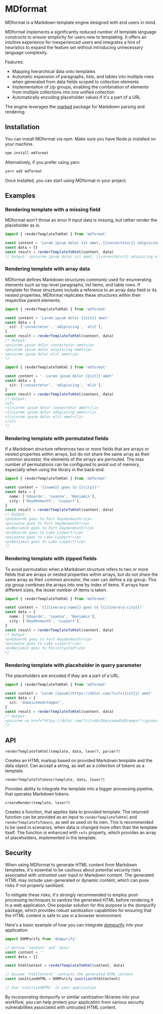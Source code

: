 # MDformat

MDformat is a Markdown template engine designed with end users in mind.

MDformat implements a significantly reduced number of template language constructs to ensure simplicity for users new to templating. It offers an intuitive experience for inexperienced users and integrates a hint of heuristics to expand the feature set without introducing unnecessary language complexity.

Features:

- Mapping hierarchical data onto templates
- Automatic expansion of paragraphs, lists, and tables into multiple rows when generated from data fields scoped to collection elements
- Implementation of zip groups, enabling the combination of elements from multiple collections into one unified collection
- Automatically encoding placeholder values if it's a part of a URL

The engine leverages the [marked](https://www.npmjs.com/package/marked) package for Markdown parsing and rendering.

## Installation

You can install MDformat via npm. Make sure you have Node.js installed on your machine.

```bash
npm install mdformat
```

Alternatively, if you prefer using yarn:

```bash
yarn add mdformat
```

Once installed, you can start using MDformat in your project.

## Examples

### Rendering template with a missing field

MDformat won't throw an error if input data is missing, but rather render the placeholder as is.

```typescript
import { renderTemplateToHtml } from 'mdformat'

const content = 'Lorem ipsum dolor sit amet, {{consectetur}} adipiscing elit'
const data = {}
const result = renderTemplateToHtml(content, data)
// Output: <p>Lorem ipsum dolor sit amet, {{consectetur}} adipiscing elit</p>\n
```

### Rendering template with array data

MDformat defines Markdown structures commonly used for enumerating elements such as top-level paragraphs, list items, and table rows. If template for these structures include a reference to an array data field or its nested properties, MDformat replicates these structures within their respective parent elements.

```typescript
import { renderTemplateToHtml } from 'mdformat'

const content = 'Lorem ipsum dolor {{sit}} amet'
const data = {
  sit: ['consectetur', 'adipiscing', 'elit'],
}
const result = renderTemplateToHtml(content, data)
/* Output:
<p>Lorem ipsum dolor consectetur amet</p>
<p>Lorem ipsum dolor adipiscing amet</p>
<p>Lorem ipsum dolor elit amet</p>
*/
```

```typescript
import { renderTemplateToHtml } from 'mdformat'

const content = '- Lorem ipsum dolor {{sit}} amet'
const data = {
  sit: ['consectetur', 'adipiscing', 'elit'],
}
const result = renderTemplateToHtml(content, data)
/* Output:
<ul>
<li>Lorem ipsum dolor consectetur amet</li>
<li>Lorem ipsum dolor adipiscing amet</li>
<li>Lorem ipsum dolor elit amet</li>
</ul>
*/
```

### Rendering template with permutated fields

If a Markdown structure references two or more fields that are arrays or nested properties within arrays, but do not share the same array as their common ancestor, the elements of the arrays are permuted. The max number of permutations can be configured to avoid out of memory, especially when using the library in the back-end.

```typescript
import { renderTemplateToHtml } from 'mdformat'

const content = '{{name}} goes to {{city}}!'
const data = {
  name: ['Eduardo', 'Leanna', 'Benjamin'],
  city: ['Haydenmouth', 'Luzport'],
}
const result = renderTemplateToHtml(content, data)
/* Output:
<p>Eduardo goes to Fort Haydenmouth!</p>
<p>Leanna goes to Fort Haydenmouth!</p>
<p>Benjamin goes to Fort Haydenmouth!</p>
<p>Eduardo goes to Lake Luzport!</p>
<p>Leanna goes to Lake Luzport!</p>
<p>Benjamin goes to Lake Luzport!</p>
*/
```

### Rendering template with zipped fields

To avoid permutation when a Markdown structure refers to two or more fields that are arrays or nested properties within arrays, but do not share the same array as their common ancestor, the user can define a zip group. This zip group combines the arrays into one by index of items. If arrays have different sizes, the lesser number of items is taken.

```typescript
import { renderTemplateToHtml } from 'mdformat'

const content = '{{itinerary:name}} goes to {{itinerary:city}}!'
const data = {
  name: ['Eduardo', 'Leanna', 'Benjamin'],
  city: ['Haydenmouth', 'Luzport'],
}
const result = renderTemplateToHtml(content, data)
/* Output:
<p>Eduardo goes to Fort Haydenmouth!</p>
<p>Leanna goes to Lake Luzport!</p>
<p>Benjamin goes to Felicitystad!</p>
*/
```

### Rendering template with placeholder in query parameter

The placeholders are encoded if they are a part of a URL.

```typescript
import { renderTemplateToHtml } from 'mdformat'

const content = 'Lorem [ipsum](https://dolor.com/?sit={{sit}}) amet'
const data = {
  sit: 'do&eiusmod=tempor',
}
const result = renderTemplateToHtml(content, data)
/* Output:
<p>Lorem <a href="https://dolor.com/?sit=do%26eiusmod%3Dtempor">ipsum</a> amet</p>\n
*/
```

## API

`renderTemplateToHtml(template, data, lexer?, parser?)`

Creates an HTML markup based on provided Markdown template and the data object. Can accept a string, as well as a collection of tokens as a template.

`renderTemplateToTokens(template, data, lexer?)`

Provides ability to integrate the template into a bigger processing pipeline, that operates Markdown tokens.

`createRender(template, lexer?)`

Creates a function, that applies data to provided template. The returned function can be provided as an input to `renderTemplateToHtml` and `renderTemplateToTokens`, as well as used on its own. This is recommended to be used in scenarios, when data is changed more often than the template itself. The function is enhanced with `refs` property, which provides an array of placeholders, implemented in the template.

## Security

When using MDformat to generate HTML content from Markdown templates, it's essential to be cautious about potential security risks associated with untrusted user input or Markdown content. The generated HTML may include user-generated or dynamic content, which can pose risks if not properly sanitized.

To mitigate these risks, it's strongly recommended to employ post-processing techniques to sanitize the generated HTML before rendering it in a web application. One popular solution for this purpose is the dompurify package, which provides robust sanitization capabilities for ensuring that the HTML content is safe to use in a browser environment.

Here's a basic example of how you can integrate [dompurify](https://www.npmjs.com/package/dompurify) into your application:

```typescript
import DOMPurify from 'dompurify'

// Define 'content' and 'data'
const content = ''
const data = {}

const htmlContent = renderTemplateToHtml(content, data)

// Assume 'htmlContent' contains the generated HTML content
const sanitizedHTML = DOMPurify.sanitize(htmlContent)

// Use 'sanitizedHTML' in your application
```

By incorporating dompurify or similar sanitization libraries into your workflow, you can help protect your application from various security vulnerabilities associated with untrusted HTML content.
